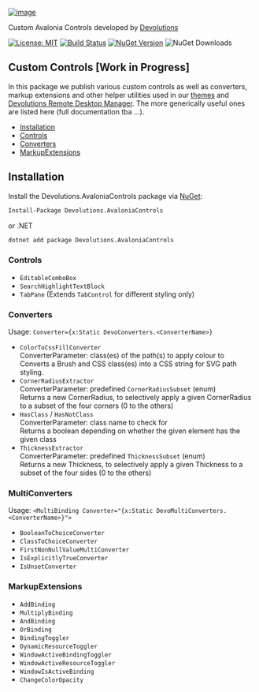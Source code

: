 [![image](https://github.com/user-attachments/assets/6a7bca22-bd0c-45cc-b847-8ea0b7776a6f)](https://devolutions.net/)

Custom Avalonia Controls developed by [Devolutions](https://devolutions.net/)

[![License: MIT](https://img.shields.io/badge/License-MIT-blue.svg)](LICENSE)
[![Build Status](https://github.com/Devolutions/avalonia-extensions/actions/workflows/build-package.yml/badge.svg?branch=master)](https://github.com/Devolutions/avalonia-extensions/actions/workflows/build-package.yml)
[![NuGet Version](https://img.shields.io/nuget/vpre/Devolutions.AvaloniaControls)](https://www.nuget.org/packages/Devolutions.AvaloniaControls)
![NuGet Downloads](https://img.shields.io/nuget/dt/Devolutions.AvaloniaControls)

## Custom Controls [Work in Progress]

In this package we publish various custom controls as well as converters, markup extensions and other helper
utilities used in our [themes](https://github.com/Devolutions/avalonia-extensions) and  [Devolutions Remote
Desktop Manager](https://devolutions.net/remote-desktop-manager/). The more generically useful ones are listed here
(full documentation tba ...).

- [Installation](#installation)
- [Controls](#controls)
- [Converters](#converters)
- [MarkupExtensions](#markupextensions)

## Installation

Install the Devolutions.AvaloniaControls package
via [NuGet](https://www.nuget.org/packages/Devolutions.AvaloniaControls):

``` bash
Install-Package Devolutions.AvaloniaControls
```

or .NET

```bash
dotnet add package Devolutions.AvaloniaControls
```

### Controls

- `EditableComboBox`
- `SearchHighlightTextBlock`
- `TabPane`
  (Extends `TabControl` for different styling only)

### Converters
Usage: `Converter={x:Static DevoConverters.<ConverterName>}`

- `ColorToCssFillConverter` <br />ConverterParameter: class(es) of the path(s) to apply colour to <br />
  Converts a Brush and CSS class(es) into a CSS string for SVG path styling.
- `CornerRadiusExtractor` <br />ConverterParameter: predefined `CornerRadiusSubset` (enum) <br />
  Returns a new CornerRadius, to selectively apply a given CornerRadius to a subset of the four corners (0 to the others)
- `HasClass` / `HasNotClass` <br />ConverterParameter: class name to check for <br />
  Returns a boolean depending on whether the given element has the given class
- `ThicknessExtractor` <br />ConverterParameter: predefined `ThicknessSubset` (enum) <br />
  Returns a new Thickness, to selectively apply a given Thickness to a subset of the four sides (0 to the others)

### MultiConverters
Usage: `<MultiBinding Converter="{x:Static DevoMultiConverters.<ConverterName>}">`

- `BooleanToChoiceConverter`
- `ClassToChoiceConverter`
- `FirstNonNullValueMultiConverter`
- `IsExplicitlyTrueConverter`
- `IsUnsetConverter`

### MarkupExtensions

- `AddBinding`
- `MultiplyBinding`
- `AndBinding`
- `OrBinding`
- `BindingToggler`
- `DynamicResourceToggler`
- `WindowActiveBindingToggler`
- `WindowActiveResourceToggler`
- `WindowIsActiveBinding`
- `ChangeColorOpacity`
